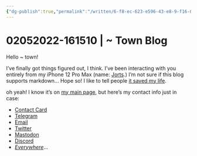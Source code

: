 ```yaml
---
{"dg-publish":true,"permalink":"/written/6-f8-ec-623-e596-43-e8-9-f16-0-c70696-dd-357/","dgHomeLink":true,"dgPassFrontmatter":false}
---
```


# 02052022-161510 | ~ Town Blog

Hello ~ town!

I’ve finally got things figured out, I think. I’ve been interacting with you entirely from my iPhone 12 Pro Max (name: [Jorts](https://github.com/extratone/jorts).) I’m not sure if this blog supports markdown… Hope so! I like to tell people [it saved my life](https://write.as/community/chat-with-david-blue).

oh yeah! I know it’s on [my main page](https://tilde.town/~extratone/), but here’s my contact info just in case:

- [Contact Card](https://davidblue.wtf/db.vcf)
- [Telegram](https://t.me/extratone)
- [Email](mailto:davidblue@extratone.com) 
- [Twitter](https://twitter.com/NeoYokel)
- [Mastodon](https://mastodon.social/@DavidBlue)
- [Discord](https://discord.gg/0b9KQUKP858b0iZF)
- [*Everywhere*](https://raindrop.io/davidblue/social-directory-21059174)...
